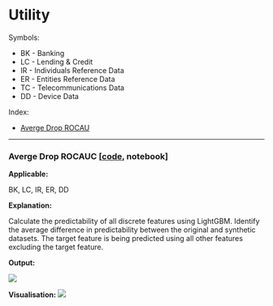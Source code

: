 # Utility

Symbols:
-  BK - Banking
-  LC - Lending & Credit
-  IR - Individuals Reference Data
-  ER - Entities Reference Data
-  TC - Telecommunications Data
-  DD - Device Data

Index:
- [Averge Drop ROCAU](drop-auc)

-----------------

<a name="drop-auc"></a>

### Averge Drop ROCAUC [[code](https://github.com/datasprint/evaluation-metrics/blob/master/utility/average-drop-rocauc.py), notebook]
**Applicable:**

BK, LC, IR, ER, DD

**Explanation:**

Calculate the predictability of all discrete features using LightGBM. Identify the average difference in predictability between the original and synthetic datasets. The target feature is being predicted using all other features excluding the target feature. 

**Output:**


![](https://docs.google.com/drawings/d/e/2PACX-1vSA1VOL5qRqRbpBB7rN3pFRNTbOTyN0OBCS6OcpPqzLXq-aSvSfPA3dAkg0Vr-3KMeneC7i9lZcYNft/pub?w=948&h=521)


**Visualisation:**
![](https://docs.google.com/drawings/d/e/2PACX-1vRP_NpXXuswdGtb7X6DWD0eeUCCratygZ31aUsn8iNZTVVs-T4msVFeuc7jyLbU9DIy71N5BULnOSqO/pub?w=896&h=613)



